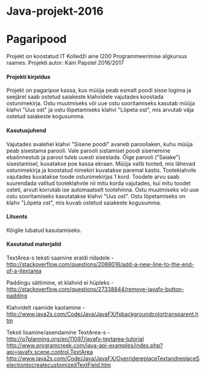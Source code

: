 # Java-projekt-2016
# Pagaripood
Projekt on koostatud IT Kolledži aine I200 Programmeerimise algkursus raames. 
Projekti autor: Kairi Papstel 2016/2017

#### Projekti kirjeldus
Projekt on pagaripoe kassa, kus müüja peab esmalt poodi sisse logima ja seejärel saab ostetud saiakeste klahvidele vajutades koostada ostunimekirja. Ostu muutmiseks või uue ostu sooritamiseks kasutab müüja klahvi "Uus ost" ja ostu lõpetamiseks klahvi "Lõpeta ost", mis arvutab väja ostetud saiakeste kogusumma.

#### Kasutusjuhend
Vajutades avalehel klahvi "Sisene poodi" avaneb parooliaken, kuhu müüja peab sisestama parooli. 
Vale parooli sistamisel poodi sisenemine ebaõnnestub ja parool tuleb uuesti sisestada.
Õige parooli ("Saiake") sisestamisel, kuvatakse poe kassa ekraan.
Müüja valib tooted, mis lähevad ostunimekirja ja koostatud nimekiri kuvatakse paremal kastis.
Tooteklahvile vajutades kuvatakse toode ostunimekirjas 1 kord.
Toodete arvu saab suurendada valitud tooteklahvile nii mitu korda vajutades, kui mitu toodet osteti, arvuti korrutab ise automaatselt tootehinna.
Ostu muutmiseks või uue ostu sooritamiseks kasutatakse klahvi "Uus ost".
Ostu lõpetamiseks on klahv "Lõpeta ost", mis kuvab ostetud saiakeste kogusumma.

#### Litsents
Kõigile lubatud kasutamiseks.

#### Kasutatud materjalid
TextArea-s teksti saamine eraldi ridadele - http://stackoverflow.com/questions/2088016/add-a-new-line-to-the-end-of-a-jtextarea

Paddingu sättimine, et klahvid ei hüpleks - http://stackoverflow.com/questions/27338844/remove-javafx-button-padding

Klahvidelt raamide kaotamine - http://www.java2s.com/Code/Java/JavaFX/fxbackgroundcolortransparent.htm

Teksti lisamine/asendamine TextArea-s - http://o7planning.org/en/11097/javafx-textarea-tutorial http://www.programcreek.com/java-api-examples/index.php?api=javafx.scene.control.TextArea http://www.java2s.com/Code/Java/JavaFX/OverridereplaceTextandreplaceSelectiontocreatecustomizedTextField.htm
